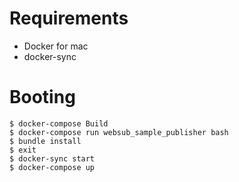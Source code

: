 # Requirements

- Docker for mac
- docker-sync

# Booting

```
$ docker-compose Build
$ docker-compose run websub_sample_publisher bash
$ bundle install
$ exit
$ docker-sync start
$ docker-compose up
```
